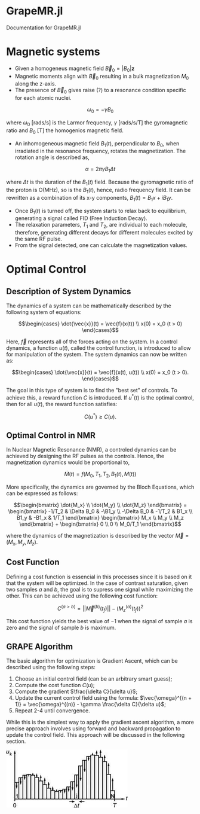 # GrapeMR.jl

Documentation for GrapeMR.jl
# Magnetic systems 
- Given a homogeneus magnetic field $\vec{B}_0 = |B_0|\textbf{z}$ 
- Magnetic moments align with $\vec{B}_0$ resulting in a bulk magnetization $M_0$ along the z-axis.
- The presence of $\vec{B}_0$ gives raise (?) to a resonance condition specific for each atomic nuclei.
```math
\omega_0 = -\gamma B_0
```
where $\omega_0$ [rads/s] is the Larmor frequency, $\gamma$ [rads/s/T]  the gyromagnetic ratio and $B_0$ [T] the homogenios magnetic field. 
- An inhomogeneous magnetic field $B_1(t)$, perpendicular to $B_0$, when irradiated in the resonance frequency, rotates the magnetization. The rotation angle is described as, 
```math
\alpha = 2 \pi \gamma B_1 \Delta t
```
where $\Delta t$ is the duration of the $B_1(t)$ field. Because the gyromagnetic ratio of the proton is O(MHz), so is the $B_1(t)$, hence, radio frequency field. It can be rewritten as a combination of its x-y components, $B_1(t) = B_1x + i B_1y$. 
- Once $B_1(t)$ is turned off, the system starts to relax back to equilibrium, generating a signal called FID (Free Induction Decay).
- The relaxation parameters, $T_1$ and $T_2$, are individual to each molecule, therefore, generating different decays for different molecules excited by the same RF pulse.
- From the signal detected, one can calculate the magnetization values.


# Optimal Control
## Description of System Dynamics
The dynamics of a system can be mathematically described by the following system of equations:
```math
\begin{cases}
    \dot{\vec{x}}(t) = \vec{f}(x(t)) \\
    x(0) = x_0 (t > 0)
\end{cases}
```
Here, $\vec{f}$ represents all of the forces acting on the system. In a control dynamics, a function $u(t)$, called the control function, is introduced to allow for manipulation of the system. The system dynamics can now be written as:
```math
\begin{cases}
    \dot{\vec{x}}(t) = \vec{f}(x(t), u(t)) \\
    x(0) = x_0 (t > 0). 
\end{cases}
```
The goal in this type of system is to find the "best set" of controls. To achieve this, a reward function $C$ is introduced. If $u^*(t)$ is the optimal control, then for all $u(t)$, the reward function satisfies:
```math
C(u^*) ≥ C(u).
```

## Optimal Control in NMR
In Nuclear Magnetic Resonance (NMR), a controled dynamics can be achieved by designing the RF pulses as the controls. Hence, the magnetization dynamics would be proportional to,
```math
\dot{M}(t) = f(M_0, T_1, T_2, B_1(t), M(t))
```

More specifically, the dynamics are governed by the Bloch Equations, which can be expressed as follows:
```math
\begin{bmatrix}
    \dot{M_x} \\ \dot{M_y} \\ \dot{M_z}
\end{bmatrix} = 
\begin{bmatrix}
    -1/T_2 & \Delta B_0 & -\B1_y \\
    -\Delta B_0 & -1/T_2 & B1_x \\
    B1_y & -B1_x & 1/T_1
\end{bmatrix}
\begin{bmatrix}
    M_x \\ M_y \\ M_z
\end{bmatrix} + 
\begin{bmatrix}
    0 \\ 0 \\ M_0/T_1
\end{bmatrix}
```

where the dynamics of the magnetization is described by the vector $\vec{M} = (M_x, M_y, M_z)$. 

## Cost Function
Defining a cost function is essencial in this processes since it is based on it that the system will be optimized. In the case of contrast saturation, given two samples $a$ and $b$, the goal is to supress one signal while maximizing the other. This can be achieved using the following cost function:
```math
C^{(a>b)} = ||\vec{M}^{(b)}(t_f)|| - (M_z^{(a)}(t_f))^2
```
This cost function yields the best value of $-1$ when the signal of sample $a$ is zero and the signal of sample $b$ is maximum.

## GRAPE Algorithm 
The basic algorithm for optimization is Gradient Ascent, which can be described using the following steps:
1. Choose an initial control field (can be an arbitrary smart guess);
2. Compute the cost function $C(u)$;
3. Compute the gradient $\frac{\delta C}{\delta u}$;
4. Update the current control field using the formula: $\vec{\omega}^{(n + 1)} = \vec{\omega}^{(n)} - \gamma \frac{\delta C}{\delta u}$;
5. Repeat 2-4 until convergence.

While this is the simplest way to apply the gradient ascent algorithm, a more precise approach involves using forward and backward propagation to update the control field. This approach will be discussed in the following section.

![GRAPE optimization](../images/grape_pulse.jpeg)


